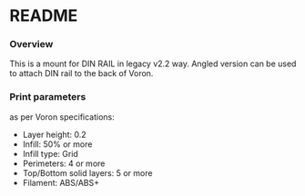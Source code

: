 # README

### Overview

This is a mount for DIN RAIL in legacy v2.2 way.
Angled version can be used to attach DIN rail to the back of Voron.

### Print parameters

as per Voron specifications:

- Layer height: 0.2
- Infill: 50% or more
- Infill type: Grid
- Perimeters: 4 or more
- Top/Bottom solid layers: 5 or more
- Filament: ABS/ABS+
